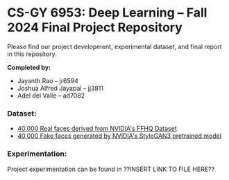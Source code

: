 # CS-GY 6953: Deep Learning – Fall 2024 Final Project Repository

Please find our project development, experimental dataset, and final report in this repository.

**Completed by:**
- Jayanth Rao – jr6594
- Joshua Alfred Jayapal – jj3811
- Adel del Valle – ad7082

### Dataset:

- [40,000 Real faces derived from NVIDIA's FFHQ Dataset](https://drive.google.com/drive/folders/1oSKcCB0Y0Ss3o6Gs5gprBSIBE0Zd0UNX?usp=sharing)
- [40,000 Fake faces generated by NVIDIA's StyleGAN3 pretrained model](https://drive.google.com/drive/folders/1HOlqnr0hD3aeCOY1seyLb7emdw1AbCV2?usp=sharing)

### Experimentation:

Project experimentation can be found in ??INSERT LINK TO FILE HERE??

